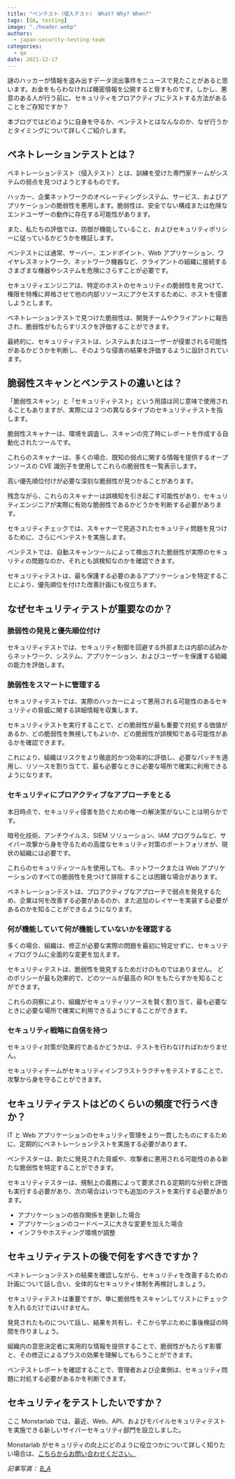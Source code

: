 ```yaml
---
title: "ペンテスト（侵入テスト） What? Why? When?"
tags: [QA, testing]
image: "./header.webp"
authors:
  - japan-security-testing-team
categories:
  - qa
date: 2021-12-17
---
```


謎のハッカーが情報を盗み出すデータ流出事件をニュースで見たことがあると思います。お金をもらわなければ機密情報を公開すると脅すものです。しかし、悪意のある人が行う前に、セキュリティをプロアクティブにテストする方法があることをご存知ですか？

本ブログではどのように自身を守るか、ペンテストとはなんなのか、なぜ行うかとタイミングについて詳しくご紹介します。

## ペネトレーションテストとは？

ペネトレーションテスト（侵入テスト）とは、訓練を受けた専門家チームがシステムの弱点を見つけようとするものです。

ハッカー、企業ネットワークのオペレーティングシステム、サービス、およびアプリケーションの脆弱性を悪用します。脆弱性は、安全でない構成または危険なエンドユーザーの動作に存在する可能性があります。

また、私たちの評価では、防御が機能していること、およびセキュリティポリシーに従っているかどうかを検証します。

ペンテストには通常、サーバー、エンドポイント、Web アプリケーション、ワイヤレスネットワーク、ネットワーク機器など、クライアントの組織に接続するさまざまな機器やシステムを危険にさらすことが必要です。

セキュリティエンジニアは、特定のホストのセキュリティの脆弱性を見つけて、権限を特権に昇格させて他の内部リソースにアクセスするために、ホストを侵害しようとします。

ペネトレーションテストで見つけた脆弱性は、開発チームやクライアントに報告され、脆弱性がもたらすリスクを評価することができます。

最終的に、セキュリティテストは、システムまたはユーザーが侵害される可能性があるかどうかを判断し、そのような侵害の結果を評価するように設計されています。

## 脆弱性スキャンとペンテストの違いとは？

「脆弱性スキャン」と「セキュリティテスト」という用語は同じ意味で使用されることもありますが、実際には 2 つの異なるタイプのセキュリティテストを指します。

脆弱性スキャナーは、環境を調査し、スキャンの完了時にレポートを作成する自動化されたツールです。

これらのスキャナーは、多くの場合、既知の弱点に関する情報を提供するオープンソースの CVE 識別子を使用してこれらの脆弱性を一覧表示します。

高い優先順位付けが必要な深刻な脆弱性が見つかることがあります。

残念ながら、これらのスキャナーは誤検知を引き起こす可能性があり、セキュリティエンジニアが実際に有効な脆弱性であるかどうかを判断する必要があります。

セキュリティチェックでは、スキャナーで見逃されたセキュリティ問題を見つけるために、さらにペンテストを実施します。

ペンテストでは、自動スキャンツールによって検出された脆弱性が実際のセキュリティの問題なのか、それとも誤検知なのかを確認できます。

セキュリティテストは、最も保護する必要のあるアプリケーションを特定することにより、優先順位を付けた改善計画にも役立ちます。

## なぜセキュリティテストが重要なのか？

### 脆弱性の発見と優先順位付け

セキュリティテストでは、セキュリティ制御を回避する外部または内部の試みからネットワーク、システム、アプリケーション、およびユーザーを保護する組織の能力を評価します。

### 脆弱性をスマートに管理する

セキュリティテストでは、実際のハッカーによって悪用される可能性のあるセキュリティの脅威に関する詳細情報を収集します。

セキュリティテストを実行することで、どの脆弱性が最も重要で対処する価値があるか、どの脆弱性を無視してもよいか、どの脆弱性が誤検知である可能性があるかを確認できます。

これにより、組織はリスクをより徹底的かつ効率的に評価し、必要なパッチを適用し、リソースを割り当てて、最も必要なときに必要な場所で確実に利用できるようになります。

### セキュリティにプロアクティブなアプローチをとる

本日時点で、セキュリティ侵害を防ぐための唯一の解決策がないことは明らかです。

暗号化技術、アンチウイルス、SIEM ソリューション、IAM プログラムなど、サイバー攻撃から身を守るための高度なセキュリティ対策のポートフォリオが、現状の組織には必要です。

これらのセキュリティツールを使用しても、ネットワークまたは Web アプリケーションのすべての脆弱性を見つけて排除することは困難な場合があります。

ペネトレーションテストは、プロアクティブなアプローチで弱点を発見するため、企業は何を改善する必要があるのか、また追加のレイヤーを実装する必要があるのかを知ることができるようになります。

### 何が機能していて何が機能していないかを確認する

多くの場合、組織は、修正が必要な実際の問題を最初に特定せずに、セキュリティプログラムに全面的な変更を加えます。

セキュリティテストは、脆弱性を発見するためだけのものではありません。
どのポリシーが最も効果的で、どのツールが最高の ROI をもたらすかを知ることができます。

これらの洞察により、組織がセキュリティリソースを賢く割り当て、最も必要なときに必要な場所で確実に利用できるようにすることができます。

### セキュリティ戦略に自信を持つ

セキュリティ対策が効果的であるかどうかは、テストを行わなければわかりません。

セキュリティチームがセキュリティインフラストラクチャをテストすることで、攻撃から身を守ることができます。

## セキュリティテストはどのくらいの頻度で行うべきか？

IT と Web アプリケーションのセキュリティ管理をより一貫したものにするために、定期的にペネトレーションテストを実施する必要があります。

ペンテスターは、新たに発見された脅威や、攻撃者に悪用される可能性のある新たな脆弱性を特定することができます。

セキュリティテスターは、規制上の義務によって要求される定期的な分析と評価も実行する必要があり、次の場合はいつでも追加のテストを実行する必要があります。

- アプリケーションの依存関係を更新した場合
- アプリケーションのコードベースに大きな変更を加えた場合
- インフラやホスティング環境が調整

## セキュリティテストの後で何をすべきですか？

ペネトレーションテストの結果を確認しながら、セキュリティを改善するための計画について話し合い、全体的なセキュリティ体制を再検討しましょう。

セキュリティテストは重要ですが、単に脆弱性をスキャンしてリストにチェックを入れるだけではいけません。

発見されたものについて話し、結果を共有し、そこから学ぶために事後検証の時間を作りましょう。

組織内の意思決定者に実用的な情報を提供することで、脆弱性がもたらす影響と、その修正によるプラスの効果を理解してもらうことができます。

ペンテストレポートを確認することで、管理者および企業側は、セキュリティ問題に対処する必要があるかを判断できます。

## セキュリティをテストしたいですか？

ここ Monstarlab では、最近、Web、API、およびモバイルセキュリティテストを実施できる新しいサイバーセキュリティ部門を設立しました。

Monstarlab がセキュリティの向上にどのように役立つかについて詳しく知りたい場合は、[こちらからお問い合わせください。](https://monstar-lab.com/contact/)

_記事写真： [B_A](https://pixabay.com/users/b_a-363247/)_
